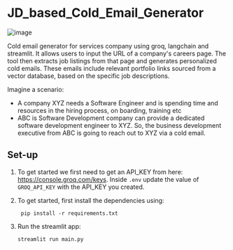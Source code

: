 # JD_based_Cold_Email_Generator

![image](https://github.com/user-attachments/assets/d38b226b-2606-426e-a28d-3faf268e64bb)

Cold email generator for services company using groq, langchain and streamlit. It allows users to input the URL of a company's careers page. The tool then extracts job listings from that page and generates personalized cold emails. These emails include relevant portfolio links sourced from a vector database, based on the specific job descriptions.

Imagine a scenario:
- A company XYZ needs a Software Engineer and is spending time and resources in the hiring process, on boarding, training etc
- ABC is Software Development company can provide a dedicated software development engineer to XYZ. So, the business development executive from ABC is going to reach out to XYZ via a cold email.


## Set-up
1. To get started we first need to get an API_KEY from here: https://console.groq.com/keys. Inside `.env` update the value of `GROQ_API_KEY` with the API_KEY you created. 


2. To get started, first install the dependencies using:
    ```commandline
     pip install -r requirements.txt
    ```
   
3. Run the streamlit app:
   ```commandline
   streamlit run main.py
   ```
